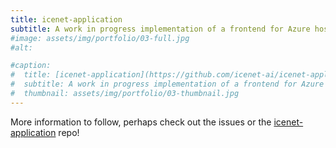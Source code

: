 ```yaml
---
title: icenet-application
subtitle: A work in progress implementation of a frontend for Azure hosting.
#image: assets/img/portfolio/03-full.jpg
#alt:

#caption:
#  title: [icenet-application](https://github.com/icenet-ai/icenet-application)
#  subtitle: A work in progress implementation of a frontend for Azure hosting.
#  thumbnail: assets/img/portfolio/03-thumbnail.jpg
---
```

More information to follow, perhaps check out the issues or the [icenet-application](https://github.com/icenet-ai/icenet-application) repo!
